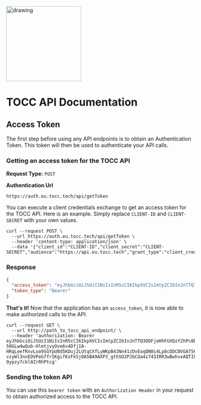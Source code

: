 <link rel="shortcut icon" type="image/x-icon" href="https://www.tocc.tech/assets/img/favicon.ico">
<img src="https://www.tocc.tech/assets/img/logo/logo.svg" alt="drawing" style="width:200px;"/> 

# TOCC API Documentation
## Access Token
The first step before using any API endpoints is to obtain an Authentication Token. This token will then be used to authenticate your API calls. 

### Getting an access token for the TOCC API
**Request Type:**
`POST` 

**Authentication Url**
```
https://auth.eu.tocc.tech/api/getToken
```
You can execute a client credentials exchange to get an access token for the TOCC API. 
Here is an example. Simply replace `CLIENT-ID` and `CLIENT-SECRET` with your own values.

```
curl --request POST \
  --url https://auth.eu.tocc.tech/api/getToken \
  --header 'content-type: application/json' \
  --data '{"client_id":"CLIENT-ID","client_secret":"CLIENT-SECRET","audience":"https://api.eu.tocc.tech","grant_type":"client_credentials"}'
```

### Response

```json
{
  "access_token": "eyJhbGciOiJSUzI1NiIsInR5cCI6IkpXVCIsImtpZCI6InJnTTQ3ODFjeHhFUXQzY2hPc0E3VyJ9eyJpc3MiOiJodHRwczovL3RvY2MuZXUuYXV0aDAuY29tLyIsInN1YiI6IlA1U1l3SlZPSnJwOWdPRVk5NmlWc1hLN0RzbEdiVEVIQGNsaWVudHMiLCJhdWQiOiJczovL2FwaS5ldS50b2NjLnRlY2giLCJpYXQiOjE2OTUzMjA1OTksImV4cCI6MTY5NTQwNjk5OSwiYXpwIjoiUDVTWXdKVk9KcnA5Z09FWTk2aVZzWEs3RHNsR2JURUgiLCJndHkiOiJjbGllbnQtY3JlZGVudGlhbHMifQkQAZbSBpkqUHmgh8yTak0KXVwbfk0zMAAFNKf9tjPbgK2jgxbBVM6jGV6QP1YTgnl7-50GLw4wQub-HlmtjvyOve6v4DfjIA-HRqLeefRnvLoo9SGYpUBd5KDuj2LUtqCXfLyWKpB43Nn41zDvEoqQN0i4Lp8cDDCBVGA756HndSPhZsOAoNugHC0N3cao9EjVrwyyeXRViIGwiLVdKx2Swpr1UpMqu2dOFQpvNM19jvzyWl3nnEDVPeGffrIKgifKzFkSj0A5BA9AXP3_gthSO2PJbCQa4z743IRR3wBwhvxAQTIkA3Jix1I16C6IAkr-Oypzy7ckl8ZrRhPtcg",
  "token_type": "Bearer"
}
```
**That's it!**
Now that the application has an `access_token`, it is now able to make authorized calls to the API.

```
curl --request GET \
  --url http://path_to_tocc_api_endpoint/ \
  --header 'authorization: Bearer eyJhbGciOiJSUzI1NiIsInR5cCI6IkpXVCIsImtpZCI6InJnTTQ3ODFjeHhFUXQzY2hPc0E3VyJ9.eyJpc3MiOiJodHRwczovL3RvY2MuZXUuYXV0aDAuY29tLyIsInN1YiI6IlA1U1l3SlZPSnJwOWdPRVk5NmlWc1hLN0RzbEdiVEVIQGNsaWVudHMiLCJhdWQiOiJodHRwczovL2FwaS5ldS50b2NjLnRlY2giLCJpYXQiOjE2OTUzMjA1OTksImV4cCI6MTY5NTQwNjk5OSwiYXpwIjoiUDVTWXdKVk9KcnA5Z09FWTk2aVZzWEs3RHNsR2JURUgiLCJndHkiOiJjbGllbnQtY3JlZGVudGlhbHMifQ.kQAZbSBpkqUHmgh8yTak0KXVwbfk0zMAAFNKf9tjPbgK2jgxbBVM6jGV6QP1YTgnl7-50GLw4wQub-HlmtjvyOve6v4DfjIA-HRqLeefRnvLoo9SGYpUBd5KDuj2LUtqCXfLyWKpB43Nn41zDvEoqQN0i4Lp8cDDCBVGA756HndSPhZsOAoNugHC0N3cao9EjVrwyyeXRViIGwiLVdKx2Swpr1UpMqu2dOFQpvNM19jz-vzyWl3nnEDVPeGffrIKgifKzFkSj0A5BA9AXP3_gthSO2PJbCQa4z743IRR3wBwhvxAQTIkA3Jix1I16C6IAkr-Oypzy7ckl8ZrRhPtcg'
```

### Sending the token API
You can use this `bearer token` with an `Authorization Header` in your request to obtain authorized access to the TOCC API.